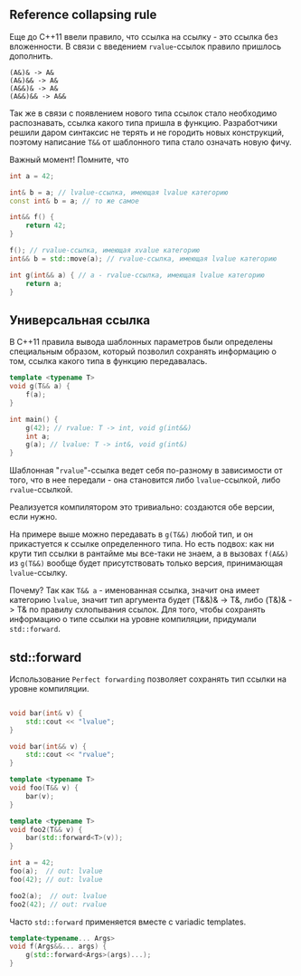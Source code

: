 ## Reference collapsing rule

Еще до С++11 ввели правило, что ссылка на ссылку - это ссылка без вложенности. В связи с введением `rvalue`-ссылок правило пришлось дополнить.

```
(A&)& -> A&
(A&)&& -> A&
(A&&)& -> A&
(A&&)&& -> A&&
```

Так же в связи с появлением нового типа ссылок стало необходимо распознавать, ссылка какого типа пришла в функцию. Разработчики решили даром синтаксис не терять и не городить новых конструкций, поэтому написание `T&&` от шаблонного типа стало означать новую фичу.

Важный момент! Помните, что

```cpp
int a = 42;

int& b = a; // lvalue-ссылка, имеющая lvalue категорию
const int& b = a; // то же самое

int&& f() {
    return 42;
}

f(); // rvalue-ссылка, имеющая xvalue категорию
int&& b = std::move(a); // rvalue-ссылка, имеющая lvalue категорию

int g(int&& a) { // a - rvalue-ссылка, имеющая lvalue категорию
    return a;
}
```

## Универсальная ссылка

В C++11 правила вывода шаблонных параметров были определены специальным образом, который позволил сохранять информацию о том, ссылка какого типа в функцию передавалась.

```cpp
template <typename T>
void g(T&& a) {
    f(a);
}

int main() {
    g(42); // rvalue: T -> int, void g(int&&)
    int a;
    g(a); // lvalue: T -> int&, void g(int&)
}
```

Шаблонная "`rvalue`"-ссылка ведет себя по-разному в зависимости от того, что в нее передали - она становится либо `lvalue`-ссылкой, либо `rvalue`-ссылкой.

Реализуется компилятором это тривиально: создаются обе версии, если нужно.

На примере выше можно передавать в `g(T&&)` любой тип, и он прикастуется к ссылке определенного типа. Но есть подвох: как ни крути тип ссылки в рантайме мы все-таки не знаем, а в вызовах `f(A&&)` из `g(T&&)` вообще будет присутствовать только версия, принимающая `lvalue`-ссылку.

Почему? Так как `T&& a` - именованная ссылка, значит она имеет категорию `lvalue`, значит тип аргумента будет (T&&)& -> T&, либо (T&)& -> T& по правилу схлопывания ссылок. Для того, чтобы сохранять информацию о типе ссылки на уровне компиляции, придумали `std::forward`.

## std::forward

Использование `Perfect forwarding` позволяет сохранять тип ссылки на уровне компиляции.

```cpp

void bar(int& v) {
    std::cout << "lvalue";
}

void bar(int&& v) {
    std::cout << "rvalue";
}

template <typename T>
void foo(T&& v) {
    bar(v);
}

template <typename T>
void foo2(T&& v) {
    bar(std::forward<T>(v));
}

int a = 42;
foo(a);  // out: lvalue
foo(42); // out: lvalue

foo2(a);  // out: lvalue
foo2(42); // out: rvalue

```

Часто `std::forward` применяется вместе с variadic templates.

```cpp
template<typename... Args>
void f(Args&&... args) {
    g(std::forward<Args>(args)...);
}
```
